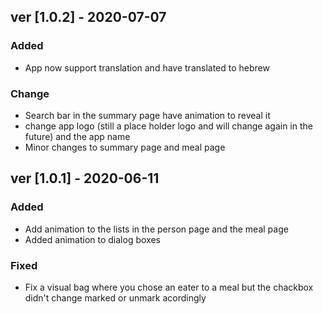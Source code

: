 ## ver [1.0.2] - 2020-07-07

### Added
- App now support translation and have translated to hebrew

### Change
- Search bar in the summary page have animation to reveal it
- change app logo (still a place holder logo and will change again in the future) and the app name
- Minor changes to summary page and meal page

## ver [1.0.1] - 2020-06-11

### Added
- Add animation to the lists in the person page and the meal page
- Added animation to dialog boxes

### Fixed
- Fix a visual bag where you chose an eater to a meal but the chackbox didn't change marked or unmark acordingly


